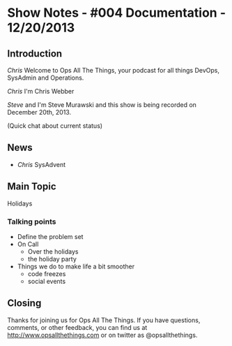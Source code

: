 Show Notes - #004 Documentation - 12/20/2013
===========================

Introduction
------------
*Chris* Welcome to Ops All The Things, your podcast for all things DevOps, SysAdmin and Operations. 

*Chris* I'm Chris Webber

*Steve* and I'm Steve Murawski and this show is being recorded on December 20th, 2013.

(Quick chat about current status)

News
----
- *Chris* SysAdvent

Main Topic
----------

Holidays

### Talking points
* Define the problem set
* On Call
  * Over the holidays
  * the holiday party
* Things we do to make life a bit smoother
  * code freezes
  * social events


Closing
-------
Thanks for joining us for Ops All The Things.  If you have questions, comments, or other feedback, you can find us at <http://www.opsallthethings.com> or on twitter as @opsallthethings.
